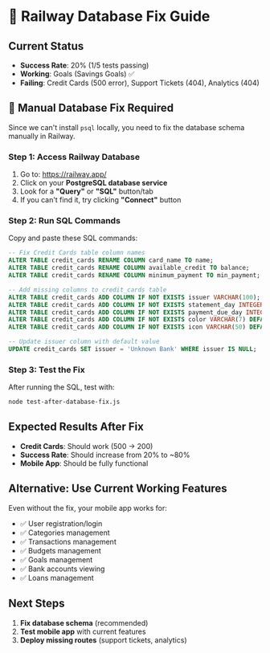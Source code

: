 # 🔧 Railway Database Fix Guide

## Current Status
- **Success Rate**: 20% (1/5 tests passing)
- **Working**: Goals (Savings Goals) ✅
- **Failing**: Credit Cards (500 error), Support Tickets (404), Analytics (404)

## 🎯 Manual Database Fix Required

Since we can't install `psql` locally, you need to fix the database schema manually in Railway.

### Step 1: Access Railway Database
1. Go to: https://railway.app/
2. Click on your **PostgreSQL database service**
3. Look for a **"Query"** or **"SQL"** button/tab
4. If you can't find it, try clicking **"Connect"** button

### Step 2: Run SQL Commands
Copy and paste these SQL commands:

```sql
-- Fix Credit Cards table column names
ALTER TABLE credit_cards RENAME COLUMN card_name TO name;
ALTER TABLE credit_cards RENAME COLUMN available_credit TO balance;
ALTER TABLE credit_cards RENAME COLUMN minimum_payment TO min_payment;

-- Add missing columns to credit_cards table
ALTER TABLE credit_cards ADD COLUMN IF NOT EXISTS issuer VARCHAR(100);
ALTER TABLE credit_cards ADD COLUMN IF NOT EXISTS statement_day INTEGER DEFAULT 1;
ALTER TABLE credit_cards ADD COLUMN IF NOT EXISTS payment_due_day INTEGER DEFAULT 30;
ALTER TABLE credit_cards ADD COLUMN IF NOT EXISTS color VARCHAR(7) DEFAULT '#3B82F6';
ALTER TABLE credit_cards ADD COLUMN IF NOT EXISTS icon VARCHAR(50) DEFAULT 'credit-card';

-- Update issuer column with default value
UPDATE credit_cards SET issuer = 'Unknown Bank' WHERE issuer IS NULL;
```

### Step 3: Test the Fix
After running the SQL, test with:
```bash
node test-after-database-fix.js
```

## Expected Results After Fix
- **Credit Cards**: Should work (500 → 200)
- **Success Rate**: Should increase from 20% to ~80%
- **Mobile App**: Should be fully functional

## Alternative: Use Current Working Features
Even without the fix, your mobile app works for:
- ✅ User registration/login
- ✅ Categories management
- ✅ Transactions management
- ✅ Budgets management
- ✅ Goals management
- ✅ Bank accounts viewing
- ✅ Loans management

## Next Steps
1. **Fix database schema** (recommended)
2. **Test mobile app** with current features
3. **Deploy missing routes** (support tickets, analytics)
